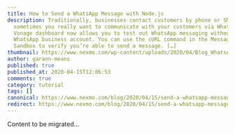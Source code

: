 ```yaml
---
title: How to Send a WhatsApp Message with Node.js
description: Traditionally, businesses contact customers by phone or SMS, but
  sometimes you really want to communicate with your customers via WhatsApp. The
  Vonage dashboard now allows you to test out WhatsApp messaging without a
  WhatsApp business account. You can use the cURL command in the Messages API
  Sandbox to verify you’re able to send a message. […]
thumbnail: https://www.nexmo.com/wp-content/uploads/2020/04/Blog_WhatsApp_Node-js_1200x600.png
author: garann-means
published: true
published_at: 2020-04-15T12:06:53
comments: true
category: tutorial
tags: []
canonical: https://www.nexmo.com/blog/2020/04/15/send-a-whatsapp-message-with-node-dr
redirect: https://www.nexmo.com/blog/2020/04/15/send-a-whatsapp-message-with-node-dr
---
```

Content to be migrated...